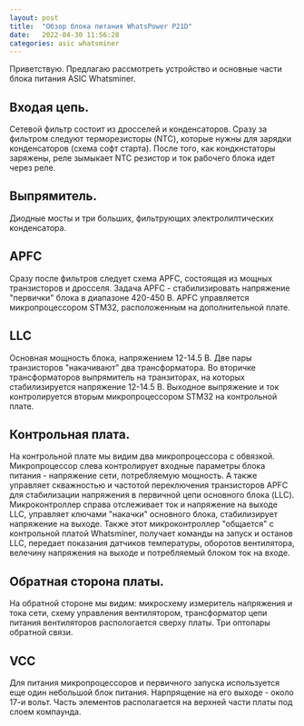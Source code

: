 ```yaml
---
layout: post
title:  "Обзор блока питания WhatsPower P21D"
date:   2022-04-30 11:56:28
categories: asic whatsminer
---
```

Приветствую. Предлагаю рассмотреть устройство и основные части блока питания ASIC Whatsminer.
## Входая цепь.
Сетевой фильтр состоит из дросселей и конденсаторов. Сразу за фильтром следуют терморезисторы (NTC), которые нужны для зарядки конденсаторов (схема софт старта).
После того, как кондкнстаторы заряжены, реле зымыкает NTC резистор и ток рабочего блока идет через реле.
## Выпрямитель.
Диодные мосты и три больших, фильтрующих электролилтических конденсатора.
## APFC
Сразу после фильтров следует схема APFC, состоящая из мощных транзисторов и дросселя. Задача APFC - стабилизировать напряжение "первички" блока в диапазоне 420-450 В. APFC управляется микропроцессором STM32, расположенным на дополнительной плате.

## LLC
Основная мощность блока, напряжением 12-14.5 В. Две пары транзисторов "накачивают" два трансформатора. Во вторичке трансформаторов выпрямитель на транзиторах, на которых стабилизируется напряжение 12-14.5 В.
Выходное выпряжение и ток контролируется вторым микропроцессором STM32 на контрольной плате.
## Контрольная плата.
На контрольной плате мы видим два микропроцессора с обвязкой. Микропроцессор слева контролирует входные параметры блока питания - напряжение сети, потребляемую мощность. А также управляет скважностью и частотой переключения транзисторов APFC для стабилизации напряжения в первичной цепи основного блока (LLC).
Микроконтроллер справа отслеживает ток и напряжение на выходе LLC, управляет ключами "накачки" основного блока, стабилизирует напряжение на выходе. Также этот микроконтроллер "общается" с контрольной платой Whatsminer, получает команды на запуск и останов LLC, передает показания датчиков температуры, оборотов вентилятора, велечину напряжения на выходе и потребляемый блоком ток на входе.
## Обратная сторона платы.
На обратной стороне мы видим: микросхему измеритель напряжения и тока сети, схему управления вентилятором, трансформатор цепи питания вентиляторов распологается сверху платы. Три оптопары обратной связи.
## VCC
Для питания микропроцессоров и первичного запуска используется еще один небольшой блок питания. Нарпрящение на его выходе - около 17-и вольт. Часть элементов располагается на верхней части платы под слоем компаунда.
